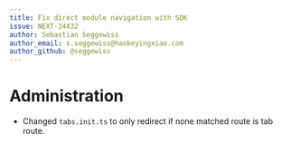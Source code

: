 ```yaml
---
title: Fix direct module navigation with SDK
issue: NEXT-24432
author: Sebastian Seggewiss
author_email: s.seggewiss@haokeyingxiao.com
author_github: @seggewiss
---
```

# Administration
* Changed `tabs.init.ts` to only redirect if none matched route is tab route.
